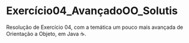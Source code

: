 # Exercício04_AvançadoOO_Solutis
Resolução de Exercício 04, com a temática um pouco mais avançada de Orientação a Objeto, em Java ☕.
